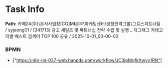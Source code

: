 # Task Info

**Path:** 카페24(주)\본사사업장\[CG]MI본부\마케팅센터\성장전략그룹\그로스파트너팀 / syjeong01 / [341713] 광고 세일즈 및 파트너십 전략 수립 및 실행 _ 지그재그 카테고리별 베스트 검색어 TOP 100 공유 / 2025-10-01_00-00-00

### BPMN
- ["https://n8n-mi-037-web.hanpda.com/workflow/JC3ipMqfkXwvy1RN"]

